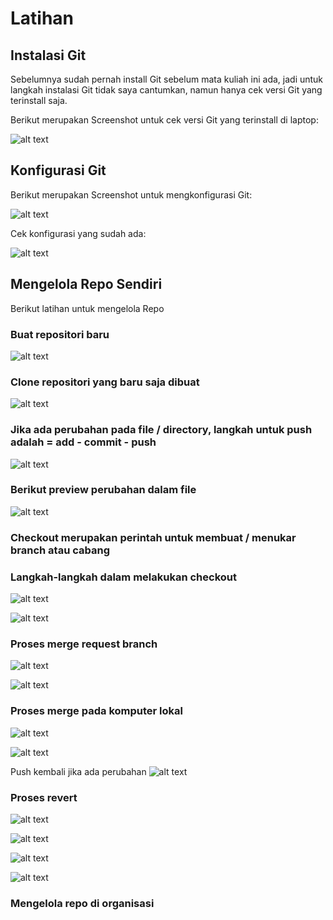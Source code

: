 # Latihan

## Instalasi Git
Sebelumnya sudah pernah install Git sebelum mata kuliah ini ada, jadi untuk langkah instalasi Git tidak saya cantumkan, namun hanya cek versi Git yang terinstall saja.


Berikut merupakan Screenshot untuk cek versi Git yang terinstall di laptop:

![alt text](https://github.com/harry-prd/tekn-cloud-computing/blob/master/minggu-01/gambar-01.png "Cek Git Version")

## Konfigurasi Git
Berikut merupakan Screenshot untuk mengkonfigurasi Git:

![alt text](https://github.com/harry-prd/tekn-cloud-computing/blob/master/minggu-01/gambar-02.png "Konfigurasi Email dan Username GitHub")


Cek konfigurasi yang sudah ada:

![alt text](https://github.com/harry-prd/tekn-cloud-computing/blob/master/minggu-01/gambar-03.png "Cek konfigurasi yang sudah ada")


## Mengelola Repo Sendiri
Berikut latihan untuk mengelola Repo


### Buat repositori baru
![alt text](https://github.com/harry-prd/tekn-cloud-computing/blob/master/minggu-01/gambar-04.png "Buat repositori baru")


### Clone repositori yang baru saja dibuat
![alt text](https://github.com/harry-prd/tekn-cloud-computing/blob/master/minggu-01/gambar-05.png "Buat repositori baru")


### Jika ada perubahan pada file / directory, langkah untuk push adalah = add - commit - push
![alt text](https://github.com/harry-prd/tekn-cloud-computing/blob/master/minggu-01/gambar-06.png "Push perubahan")


### Berikut preview perubahan dalam file
![alt text](https://github.com/harry-prd/tekn-cloud-computing/blob/master/minggu-01/gambar-07.png "Perubahan dalam file")


### Checkout merupakan perintah untuk membuat / menukar branch atau cabang

### Langkah-langkah dalam melakukan checkout
![alt text](https://github.com/harry-prd/tekn-cloud-computing/blob/master/minggu-01/gambar-08.png "Langkah Checkout")

![alt text](https://github.com/harry-prd/tekn-cloud-computing/blob/master/minggu-01/gambar-09.png "Langkah Checkout 2")


### Proses merge request branch
![alt text](https://github.com/harry-prd/tekn-cloud-computing/blob/master/minggu-01/gambar-10.png "Langkah Merge")

![alt text](https://github.com/harry-prd/tekn-cloud-computing/blob/master/minggu-01/gambar-11.png "Langkah Merge 2")


### Proses merge pada komputer lokal
![alt text](https://github.com/harry-prd/tekn-cloud-computing/blob/master/minggu-01/gambar-12.png "Langkah Merge Lokal")

![alt text](https://github.com/harry-prd/tekn-cloud-computing/blob/master/minggu-01/gambar-13.png "Langkah Merge Lokal 2")

Push kembali jika ada perubahan
![alt text](https://github.com/harry-prd/tekn-cloud-computing/blob/master/minggu-01/gambar-14.png "Langkah Merge Lokal 3")


### Proses revert
![alt text](https://github.com/harry-prd/tekn-cloud-computing/blob/master/minggu-01/gambar-15.png "Langkah Revert")

![alt text](https://github.com/harry-prd/tekn-cloud-computing/blob/master/minggu-01/gambar-16.png "Langkah Revert 2")

![alt text](https://github.com/harry-prd/tekn-cloud-computing/blob/master/minggu-01/gambar-17.png "Langkah Revert 3")

![alt text](https://github.com/harry-prd/tekn-cloud-computing/blob/master/minggu-01/gambar-18.png "Langkah Revert 4")


### Mengelola repo di organisasi